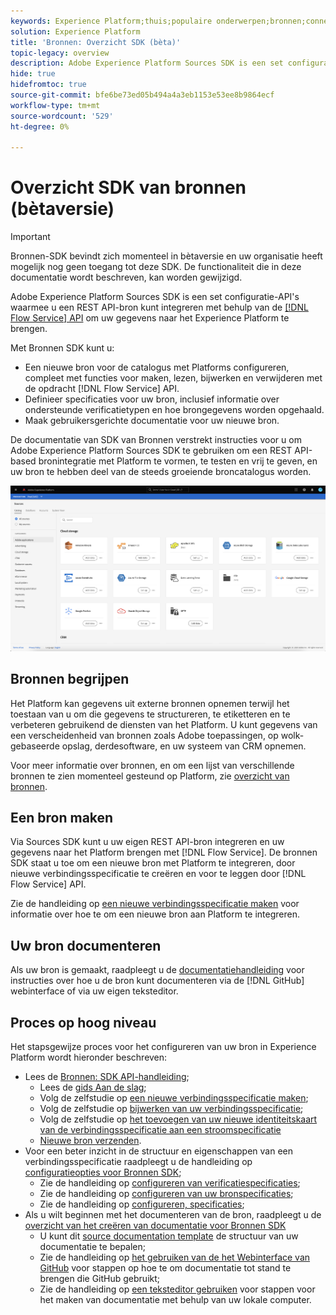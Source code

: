 ```yaml
---
keywords: Experience Platform;thuis;populaire onderwerpen;bronnen;connectors;bronconnectors;bronnen sdk;sdk;SDK
solution: Experience Platform
title: 'Bronnen: Overzicht SDK (bèta)'
topic-legacy: overview
description: Adobe Experience Platform Sources SDK is een set configuratie-API's waarmee u een REST API-gebaseerde bron kunt integreren met behulp van de Flow Service API om uw gegevens naar het Experience Platform te brengen.
hide: true
hidefromtoc: true
source-git-commit: bfe6be73ed05b494a4a3eb1153e53ee8b9864ecf
workflow-type: tm+mt
source-wordcount: '529'
ht-degree: 0%

---
```


# Overzicht SDK van bronnen (bètaversie)

>[!IMPORTANT]
>
>Bronnen-SDK bevindt zich momenteel in bètaversie en uw organisatie heeft mogelijk nog geen toegang tot deze SDK. De functionaliteit die in deze documentatie wordt beschreven, kan worden gewijzigd.

Adobe Experience Platform Sources SDK is een set configuratie-API&#39;s waarmee u een REST API-bron kunt integreren met behulp van de [[!DNL Flow Service] API](https://www.adobe.io/experience-platform-apis/references/flow-service/) om uw gegevens naar het Experience Platform te brengen.

Met Bronnen SDK kunt u:

* Een nieuwe bron voor de catalogus met Platforms configureren, compleet met functies voor maken, lezen, bijwerken en verwijderen met de opdracht [!DNL Flow Service] API.
* Definieer specificaties voor uw bron, inclusief informatie over ondersteunde verificatietypen en hoe brongegevens worden opgehaald.
* Maak gebruikersgerichte documentatie voor uw nieuwe bron.

De documentatie van SDK van Bronnen verstrekt instructies voor u om Adobe Experience Platform Sources SDK te gebruiken om een REST API-based bronintegratie met Platform te vormen, te testen en vrij te geven, en uw bron te hebben deel van de steeds groeiende broncatalogus worden.

![catalogus](./assets/catalog.png)

## Bronnen begrijpen

Het Platform kan gegevens uit externe bronnen opnemen terwijl het toestaan van u om die gegevens te structureren, te etiketteren en te verbeteren gebruikend de diensten van het Platform. U kunt gegevens van een verscheidenheid van bronnen zoals Adobe toepassingen, op wolk-gebaseerde opslag, derdesoftware, en uw systeem van CRM opnemen.

Voor meer informatie over bronnen, en om een lijst van verschillende bronnen te zien momenteel gesteund op Platform, zie [overzicht van bronnen](../home.md).

## Een bron maken

Via Sources SDK kunt u uw eigen REST API-bron integreren en uw gegevens naar het Platform brengen met [!DNL Flow Service]. De bronnen SDK staat u toe om een nieuwe bron met Platform te integreren, door nieuwe verbindingsspecificatie te creëren en voor te leggen door [!DNL Flow Service] API.

Zie de handleiding op [een nieuwe verbindingsspecificatie maken](./api/overview.md) voor informatie over hoe te om een nieuwe bron aan Platform te integreren.

## Uw bron documenteren

Als uw bron is gemaakt, raadpleegt u de [documentatiehandleiding](./documentation/overview.md) voor instructies over hoe u de bron kunt documenteren via de [!DNL GitHub] webinterface of via uw eigen teksteditor.

## Proces op hoog niveau

Het stapsgewijze proces voor het configureren van uw bron in Experience Platform wordt hieronder beschreven:

* Lees de [Bronnen: SDK API-handleiding](./api/overview.md);
   * Lees de [gids Aan de slag](./api/getting-started.md);
   * Volg de zelfstudie op [een nieuwe verbindingsspecificatie maken](./api/create.md);
   * Volg de zelfstudie op [bijwerken van uw verbindingsspecificatie](./api/update-connection-specs.md);
   * Volg de zelfstudie op [het toevoegen van uw nieuwe identiteitskaart van de verbindingsspecificatie aan een stroomspecificatie](./api/update-flow-specs.md)
   * [Nieuwe bron verzenden](./api/submit.md).
* Voor een beter inzicht in de structuur en eigenschappen van een verbindingsspecificatie raadpleegt u de handleiding op [configuratieopties voor Bronnen SDK](./config/config.md);
   * Zie de handleiding op [configureren van verificatiespecificaties](./config/authspec.md);
   * Zie de handleiding op [configureren van uw bronspecificaties](./config/sourcespec.md);
   * Zie de handleiding op [configureren, specificaties](./config/explorespec.md);
* Als u wilt beginnen met het documenteren van de bron, raadpleegt u de [overzicht van het creëren van documentatie voor Bronnen SDK](./documentation/overview.md)
   * U kunt dit [source documentation template](./documentation/template.md) de structuur van uw documentatie te bepalen;
   * Zie de handleiding op [het gebruiken van de het Webinterface van GitHub](./documentation/github.md) voor stappen op hoe te om documentatie tot stand te brengen die GitHub gebruikt;
   * Zie de handleiding op [een teksteditor gebruiken](./documentation/text-editor.md) voor stappen voor het maken van documentatie met behulp van uw lokale computer.

